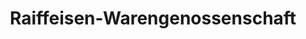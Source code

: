 ---
title: "Raiffeisen-Warengenossenschaft"
url: /schallstadt/raiffeisen-warengenossenschaft/
shop: Garten-Center
---